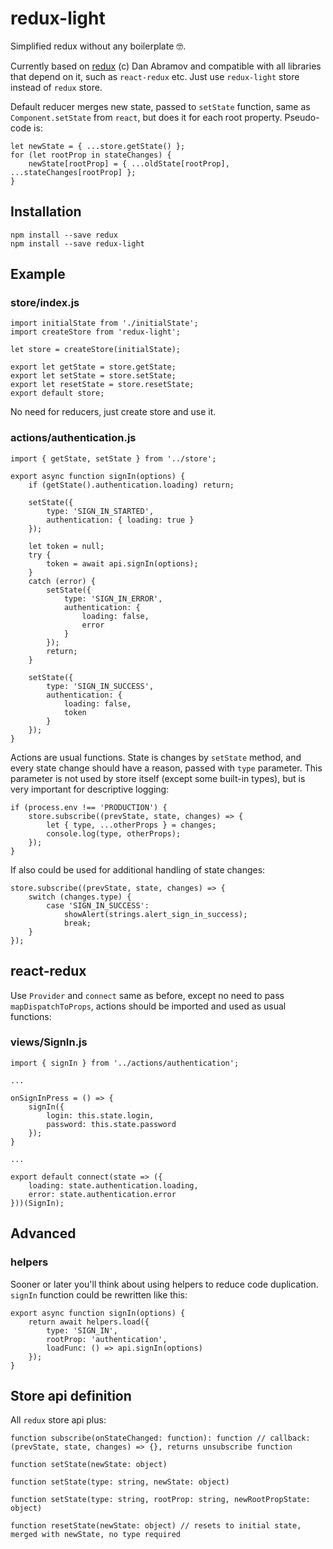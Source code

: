 # redux-light
Simplified redux without any boilerplate :nerd_face:.

Currently based on [redux](https://github.com/reactjs/redux) (c) Dan Abramov and compatible with all libraries that depend on it, such as `react-redux` etc. Just use `redux-light` store instead of `redux` store.

Default reducer merges new state, passed to `setState` function, same as `Component.setState` from `react`, but does it for each root property. Pseudo-code is:

    let newState = { ...store.getState() };
    for (let rootProp in stateChanges) {
        newState[rootProp] = { ...oldState[rootProp], ...stateChanges[rootProp] };
    }

## Installation

    npm install --save redux
    npm install --save redux-light
    
## Example

### store/index.js

    import initialState from './initialState';
    import createStore from 'redux-light';

    let store = createStore(initialState);
    
    export let getState = store.getState;
    export let setState = store.setState;
    export let resetState = store.resetState;
    export default store;

No need for reducers, just create store and use it.
 
### actions/authentication.js

    import { getState, setState } from '../store';
    
    export async function signIn(options) {
        if (getState().authentication.loading) return;

        setState({
            type: 'SIGN_IN_STARTED',
            authentication: { loading: true }
        });

        let token = null;
        try {
            token = await api.signIn(options);
        }
        catch (error) {
            setState({
                type: 'SIGN_IN_ERROR',
                authentication: {
                    loading: false,
                    error
                }
            });
            return;
        }

        setState({
            type: 'SIGN_IN_SUCCESS',
            authentication: {
                loading: false,
                token
            }
        });
    }

Actions are usual functions. State is changes by `setState` method, and every state change should have a reason, passed with `type` parameter. This parameter is not used by store itself (except some built-in types), but is very important for descriptive logging:

    if (process.env !== 'PRODUCTION') {
        store.subscribe((prevState, state, changes) => {
            let { type, ...otherProps } = changes;
            console.log(type, otherProps);
        });
    }
    
If also could be used for additional handling of state changes:

    store.subscribe((prevState, state, changes) => {
        switch (changes.type) {
            case 'SIGN_IN_SUCCESS':
                showAlert(strings.alert_sign_in_success);
                break;
        }
    });

    
## react-redux

Use `Provider` and `connect` same as before, except no need to pass `mapDispatchToProps`, actions should be imported and used as usual functions:


### views/SignIn.js

    import { signIn } from '../actions/authentication';

    ...

    onSignInPress = () => {
        signIn({
            login: this.state.login,
            password: this.state.password
        });
    }

    ...

    export default connect(state => ({
        loading: state.authentication.loading,
        error: state.authentication.error
    }))(SignIn);
    
## Advanced
    
### helpers

Sooner or later you'll think about using helpers to reduce code duplication. `signIn` function could be rewritten like this:

    export async function signIn(options) {
        return await helpers.load({
            type: 'SIGN_IN',
            rootProp: 'authentication',
            loadFunc: () => api.signIn(options)
        });
    }

## Store api definition

All `redux` store api plus:

    function subscribe(onStateChanged: function): function // callback: (prevState, state, changes) => {}, returns unsubscribe function
    
    function setState(newState: object)
    
    function setState(type: string, newState: object)
    
    function setState(type: string, rootProp: string, newRootPropState: object)
    
    function resetState(newState: object) // resets to initial state, merged with newState, no type required
